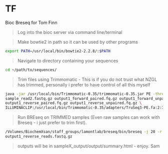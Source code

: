 # TF
Bioc Breseq for Tom Finn

>Log into the bioc server via command line/terminal

> Make bowtie2 in path so it can be used by other programs

```bash
export PATH=/usr/local/bin/bowtie2-2.2.8/:$PATH

```

> Navigate to directory containing your sequences

```bash
cd ~/path/to/sequences/

```

>Trim files using Trimmomatic - This is if you do not trust what NZGL has trimmed, personally i prefer to have control of all this myself

```bash
java -jar /usr/local/bin/Trimmomatic-0.35/trimmomatic-0.35.jar PE -threads 20 -phred33 sample_read1.fastq.gz \
sample_read2.fastq.gz output1_forward_paired.fq.gz output1_forward_unpaired.fq.gz \
output1_reverse_paired.fq.gz output1_reverse_unpaired.fq.gz \
ILLUMINACLIP:/usr/local/bin/Trimmomatic-0.35/adapters/TruSeq3-PE.fa:2:30:10 LEADING:5 TRAILING:5 SLIDINGWINDOW:4:20 MINLEN:20

```

> Run BREseq on TRIMMED samples (Even raw samples can work with Breseq - i just prefer to trim first).

```bash
/Volumes/BiochemXsan/staff_groups/lamontlab/breseq/bin/breseq -j 20 -r REFERENCE.gbff -o sampleX_output output1_forward_reads.fastq.gz \
output1_reverse_reads.fastq.gz

```

>outputs will be in sampleX_output/output/summary.html - enjoy. Sam

